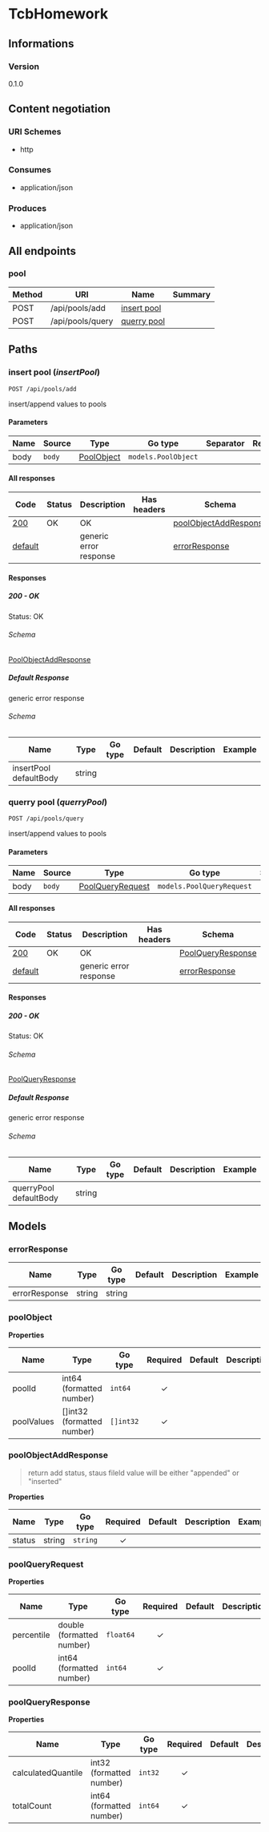 # TcbHomework

## Informations

### Version

0.1.0

## Content negotiation

### URI Schemes

- http

### Consumes

- application/json

### Produces

- application/json

## All endpoints

### pool

| Method | URI              | Name                        | Summary |
| ------ | ---------------- | --------------------------- | ------- |
| POST   | /api/pools/add   | [insert pool](#insert-pool) |         |
| POST   | /api/pools/query | [querry pool](#querry-pool) |         |

## Paths

### <span id="insert-pool"></span> insert pool (_insertPool_)

```
POST /api/pools/add
```

insert/append values to pools

#### Parameters

| Name | Source | Type                       | Go type             | Separator | Required | Default | Description |
| ---- | ------ | -------------------------- | ------------------- | --------- | :------: | ------- | ----------- |
| body | `body` | [PoolObject](#pool-object) | `models.PoolObject` |           |          |         |             |

#### All responses

| Code                            | Status | Description            | Has headers | Schema                                           |
| ------------------------------- | ------ | ---------------------- | :---------: | ------------------------------------------------ |
| [200](#insert-pool-200)         | OK     | OK                     |             | [poolObjectAddResponse](#insert-pool-200-schema) |
| [default](#insert-pool-default) |        | generic error response |             | [errorResponse](#insert-pool-default-schema)     |

#### Responses

##### <span id="insert-pool-200"></span> 200 - OK

Status: OK

###### <span id="insert-pool-200-schema"></span> Schema

[PoolObjectAddResponse](#pool-object-add-response)

##### <span id="insert-pool-default"></span> Default Response

generic error response

###### <span id="insert-pool-default-schema"></span> Schema

| Name                   | Type   | Go type | Default | Description | Example |
| ---------------------- | ------ | ------- | ------- | ----------- | ------- |
| insertPool defaultBody | string |         |         |             |         |

### <span id="querry-pool"></span> querry pool (_querryPool_)

```
POST /api/pools/query
```

insert/append values to pools

#### Parameters

| Name | Source | Type                                    | Go type                   | Separator | Required | Default | Description |
| ---- | ------ | --------------------------------------- | ------------------------- | --------- | :------: | ------- | ----------- |
| body | `body` | [PoolQueryRequest](#pool-query-request) | `models.PoolQueryRequest` |           |          |         |             |

#### All responses

| Code                            | Status | Description            | Has headers | Schema                                       |
| ------------------------------- | ------ | ---------------------- | :---------: | -------------------------------------------- |
| [200](#querry-pool-200)         | OK     | OK                     |             | [PoolQueryResponse](#querry-pool-200-schema) |
| [default](#querry-pool-default) |        | generic error response |             | [errorResponse](#querry-pool-default-schema) |

#### Responses

##### <span id="querry-pool-200"></span> 200 - OK

Status: OK

###### <span id="querry-pool-200-schema"></span> Schema

[PoolQueryResponse](#pool-query-response)

##### <span id="querry-pool-default"></span> Default Response

generic error response

###### <span id="querry-pool-default-schema"></span> Schema

| Name                   | Type   | Go type | Default | Description | Example |
| ---------------------- | ------ | ------- | ------- | ----------- | ------- |
| querryPool defaultBody | string |         |         |             |         |

## Models

### <span id="error-response"></span> errorResponse

| Name          | Type   | Go type | Default | Description | Example |
| ------------- | ------ | ------- | ------- | ----------- | ------- |
| errorResponse | string | string  |         |             |         |

### <span id="pool-object"></span> poolObject

**Properties**

| Name       | Type                       | Go type   | Required | Default | Description | Example |
| ---------- | -------------------------- | --------- | :------: | ------- | ----------- | ------- |
| poolId     | int64 (formatted number)   | `int64`   |    ✓     |         |             |         |
| poolValues | []int32 (formatted number) | `[]int32` |    ✓     |         |             |         |

### <span id="pool-object-add-response"></span> poolObjectAddResponse

> return add status, staus fileld value will be either "appended" or "inserted"

**Properties**

| Name   | Type   | Go type  | Required | Default | Description | Example |
| ------ | ------ | -------- | :------: | ------- | ----------- | ------- |
| status | string | `string` |    ✓     |         |             |         |

### <span id="pool-query-request"></span> poolQueryRequest

**Properties**

| Name       | Type                      | Go type   | Required | Default | Description | Example |
| ---------- | ------------------------- | --------- | :------: | ------- | ----------- | ------- |
| percentile | double (formatted number) | `float64` |    ✓     |         |             |         |
| poolId     | int64 (formatted number)  | `int64`   |    ✓     |         |             |         |

### <span id="pool-query-response"></span> poolQueryResponse

**Properties**

| Name               | Type                     | Go type | Required | Default | Description | Example |
| ------------------ | ------------------------ | ------- | :------: | ------- | ----------- | ------- |
| calculatedQuantile | int32 (formatted number) | `int32` |    ✓     |         |             |         |
| totalCount         | int64 (formatted number) | `int64` |    ✓     |         |             |         |

